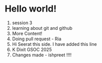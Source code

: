 # Hello world!

1. session 3
2. learning about git and github
3. More Content!
4. Doing pull request - Ria
5. Hi Seerat this side. I have added this line
6. K Dixit GSOC 2025
7. Changes made - ishpreet !!!!
